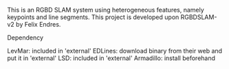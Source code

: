 This is an RGBD SLAM system using heterogeneous features, namely keypoints and line segments.
This project is developed upon RGBDSLAM-v2 by Felix Endres.

Dependency

LevMar: included in 'external'
EDLines: download binary from their web and put it in 'external'
LSD: included in 'external'
Armadillo: install beforehand


